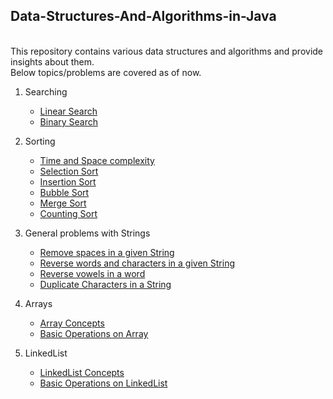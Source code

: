 ## Data-Structures-And-Algorithms-in-Java
<br />
This repository contains various data structures and algorithms and provide insights about them.<br /> 
Below topics/problems are covered as of now.

1. Searching 
	- [Linear Search](../master/src/com/deepak/Searching/LinearSearch.java)
	- [Binary Search](../master/src/com/deepak/Searching/BinarySearch.java)
	
2. Sorting
	- [Time and Space complexity](../master/src/com/deepak/Sorting/TimeAndSpaceComplexity)
	- [Selection Sort](../master/src/com/deepak/Sorting/SelectionSort.java)
	- [Insertion Sort](../master/src/com/deepak/Sorting/InsertionSort.java)
	- [Bubble Sort](../master/src/com/deepak/Sorting/BubbleSort.java)
	- [Merge Sort](../master/src/com/deepak/Sorting/MergeSort.java)
	- [Counting Sort](../master/src/com/deepak/Sorting/CountingSort.java)
	
2. General problems with Strings
	- [Remove spaces in a given String](../master/src/com/deepak/Strings/RemoveSpaces.java)
	- [Reverse words and characters in a given String](../master/src/com/deepak/Strings/ReverseWords.java)
	- [Reverse vowels in a word](../master/src/com/deepak/Strings/ReverseVowelsInWord.java)
	- [Duplicate Characters in a String](../master/src/com/deepak/Strings/DuplicateCharacters.java)
	
3. Arrays	
	- [Array Concepts](../master/src/com/deepak/Arrays/ArraysConcepts)
	- [Basic Operations on Array](../master/src/com/deepak/Arrays/BasicOperations.java)
	
4. LinkedList
	- [LinkedList Concepts](../master/src/com/deepak/LinkedList/LinkedListConcepts)
	- [Basic Operations on LinkedList](../master/src/com/deepak/LinkedList/BasicOperations.java)	


